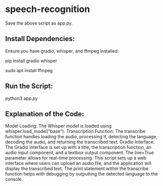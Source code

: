# speech-recognition

Save the above script as app.py.

## Install Dependencies:

Ensure you have gradio, whisper, and ffmpeg installed:

pip install gradio whisper

sudo apt install ffmpeg


## Run the Script:

python3 app.py


## Explanation of the Code:

Model Loading: The Whisper model is loaded using whisper.load_model("base").
Transcription Function: The transcribe function handles loading the audio, processing it, detecting the language, decoding the audio, and returning the transcribed text.
Gradio Interface: The Gradio interface is set up with a title, the transcription function, an audio input component, and a textbox output component. The live=True parameter allows for real-time processing.
This script sets up a web interface where users can upload an audio file, and the application will display the transcribed text. The print statement within the transcribe function helps with debugging by outputting the detected language to the console.
